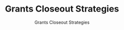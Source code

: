 ---
layout: resources-landing
title: "Grants Closeout Strategies"
subtitle: "Grants Closeout Strategies"
doc-link: ../assets/files/Controller-Alert-Grants-Closeout-7.24.12.pdf
filters: federal-financial-assistance controller-alert omb 2012
fiscal_year: 2012
---